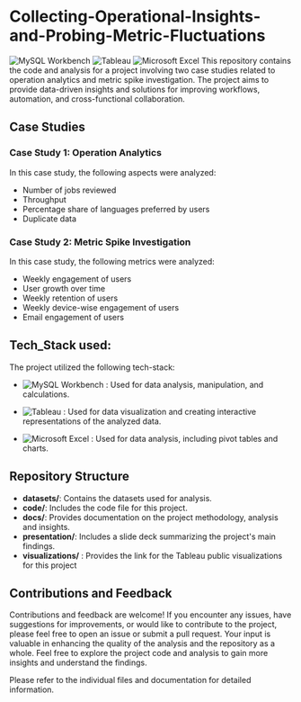 # Collecting-Operational-Insights-and-Probing-Metric-Fluctuations

![MySQL Workbench](https://img.shields.io/badge/MySQL%20Workbench-v8.0-purple?style=flat&logo=mysql&logoColor=white&color=purple)    ![Tableau](https://img.shields.io/badge/Tableau-v2021.2-orange?style=flat&logo=tableau&logoColor=white&color=orange)    ![Microsoft Excel](https://img.shields.io/badge/Microsoft%20Excel-2019-green?style=flat&logo=tableau&logoColor=white&color=green)
This repository contains the code and analysis for a project involving two case studies related to operation analytics and metric spike investigation. The project aims to provide data-driven insights and solutions for improving workflows, automation, and cross-functional collaboration.

## Case Studies

### Case Study 1: Operation Analytics

In this case study, the following aspects were analyzed:

- Number of jobs reviewed
- Throughput
- Percentage share of languages preferred by users
- Duplicate data

### Case Study 2: Metric Spike Investigation

In this case study, the following metrics were analyzed:

- Weekly engagement of users
- User growth over time
- Weekly retention of users
- Weekly device-wise engagement of users
- Email engagement of users

## Tech_Stack used:

The project utilized the following tech-stack:

- ![MySQL Workbench](https://img.shields.io/badge/MySQL%20Workbench-v8.0-purple?style=flat&logo=mysql&logoColor=white&color=purple) : Used for data analysis, manipulation, and calculations.
  
- ![Tableau](https://img.shields.io/badge/Tableau-v2021.2-orange?style=flat&logo=tableau&logoColor=white&color=orange) : Used for data visualization and creating interactive representations of the analyzed data.
  
- ![Microsoft Excel](https://img.shields.io/badge/Microsoft%20Excel-2019-green?style=flat&logo=tableau&logoColor=white&color=green) : Used for data analysis, including pivot tables and charts.

## Repository Structure

- **datasets/**: Contains the datasets used for analysis.
- **code/**: Includes the code file for this project.
- **docs/**: Provides documentation on the project methodology, analysis and insights.
- **presentation/**: Includes a slide deck summarizing the project's main findings.
- **visualizations/** : Provides the link for the Tableau public visualizations for this project

## Contributions and Feedback

Contributions and feedback are welcome! If you encounter any issues, have suggestions for improvements, or would like to contribute to the project, please feel free to open an issue or submit a pull request. Your input is valuable in enhancing the quality of the analysis and the repository as a whole.
Feel free to explore the project code and analysis to gain more insights and understand the findings.

Please refer to the individual files and documentation for detailed information.

